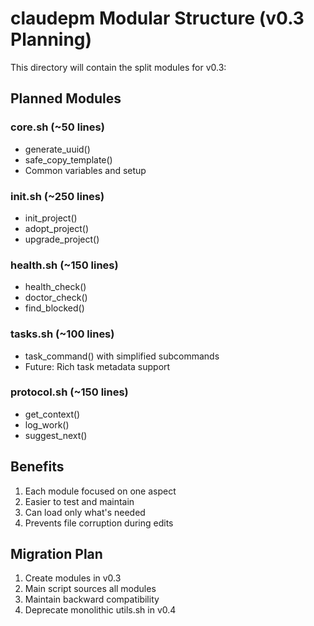 # claudepm Modular Structure (v0.3 Planning)

This directory will contain the split modules for v0.3:

## Planned Modules

### core.sh (~50 lines)
- generate_uuid()
- safe_copy_template()
- Common variables and setup

### init.sh (~250 lines)
- init_project()
- adopt_project()
- upgrade_project()

### health.sh (~150 lines)
- health_check()
- doctor_check()
- find_blocked()

### tasks.sh (~100 lines)
- task_command() with simplified subcommands
- Future: Rich task metadata support

### protocol.sh (~150 lines)
- get_context()
- log_work()
- suggest_next()

## Benefits
1. Each module focused on one aspect
2. Easier to test and maintain
3. Can load only what's needed
4. Prevents file corruption during edits

## Migration Plan
1. Create modules in v0.3
2. Main script sources all modules
3. Maintain backward compatibility
4. Deprecate monolithic utils.sh in v0.4